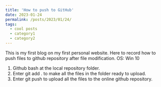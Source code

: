 ```yaml
---
title: 'How to push to GitHub'
date: 2023-01-24
permalink: /posts/2023/01/24/
tags:
  - cool posts
  - category1
  - category2
---
```


This is my first blog on my first personal website.
Here to record how to push files to github repository after file modification.
OS: Win 10

1. Github bash at the local repository folder.
1. Enter git add . to make all the files in the folder ready to upload. 
1. Enter git push to upload all the files to the online github repository.